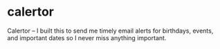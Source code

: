 # calertor
Calertor – I built this to send me timely email alerts for birthdays, events, and important dates so I never miss anything important.
